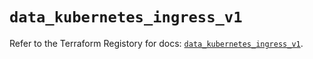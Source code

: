 # `data_kubernetes_ingress_v1`

Refer to the Terraform Registory for docs: [`data_kubernetes_ingress_v1`](https://registry.terraform.io/providers/hashicorp/kubernetes/2.23.0/docs/data-sources/ingress_v1).
